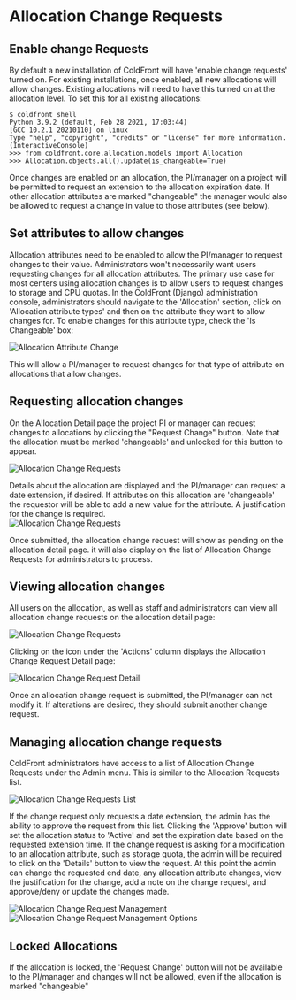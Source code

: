 # Allocation Change Requests



## Enable change Requests

By default a new installation of ColdFront will have 'enable change requests' turned on.  For existing installations, once enabled, all new allocations will allow changes.  Existing allocations will need to have this turned on at the allocation level.  To set this for all existing allocations:  

```
$ coldfront shell
Python 3.9.2 (default, Feb 28 2021, 17:03:44)
[GCC 10.2.1 20210110] on linux
Type "help", "copyright", "credits" or "license" for more information.
(InteractiveConsole)
>>> from coldfront.core.allocation.models import Allocation
>>> Allocation.objects.all().update(is_changeable=True)
```

Once changes are enabled on an allocation, the PI/manager on a project will be permitted to request an extension to the allocation expiration date.  If other allocation attributes are marked "changeable" the manager would also be allowed to request a change in value to those attributes (see below).  



## Set attributes to allow changes

Allocation attributes need to be enabled to allow the  PI/manager to request changes to their value.  Administrators won't necessarily want users requesting changes for all allocation attributes.  The primary use case for most centers using allocation changes is to allow users to request changes to storage and CPU quotas.  In the ColdFront (Django) administration console, administrators should navigate to the 'Allocation' section, click on 'Allocation attribute types' and then on the attribute they want to allow changes for.  To enable changes for this attribute type, check the 'Is Changeable' box:  

![Allocation Attribute Change](../../images/allocation_attribute_change.PNG)  

This will allow a PI/manager to request changes for that type of attribute on allocations that allow changes.  

## Requesting allocation changes  

On the Allocation Detail page the project PI or manager can request changes to allocations by clicking the "Request Change" button.  Note that the allocation must be marked 'changeable' and unlocked for this button to appear.  

![Allocation Change Requests](../../images/allocation_change_request6.PNG)

 Details about the allocation are displayed and the PI/manager can request a date extension, if desired.  If attributes on this allocation are 'changeable' the requestor will be able to add a new value for the attribute.  A justification for the change is required.  
![Allocation Change Requests](../../images/allocation_change_request7.PNG)  

Once submitted, the allocation change request will show as pending on the allocation detail page.  it will also display on the list of Allocation Change Requests for administrators to process.  

## Viewing allocation changes

All users on the allocation, as well as staff and administrators can view all allocation change requests on the allocation detail page:  

![Allocation Change Requests](../../images/allocation_change_request4.PNG)

Clicking on the icon under the 'Actions' column displays the Allocation Change Request Detail page:

![Allocation Change Request Detail](../../images/allocation_change_request5.PNG)  

Once an allocation change request is submitted, the PI/manager can not modify it.  If alterations are desired, they should submit another change request.

## Managing allocation change requests

ColdFront administrators have access to a list of Allocation Change Requests under the Admin menu.  This is similar to the Allocation Requests list.  

![Allocation Change Requests List](../../images/allocation_change_request.PNG)

If the change request only requests a date extension, the admin has the ability to approve the request from this list.  Clicking the 'Approve' button will set the allocation status to 'Active' and set the expiration date based on the requested extension time.  If the change request is asking for a modification to an allocation attribute, such as storage quota, the admin will be required to click on the 'Details' button to view the request.  At this point the admin can change the requested end date, any allocation attribute changes, view the justification for the change, add a note on the change request, and approve/deny or update the changes made.  

![Allocation Change Request Management](../../images/allocation_change_request2.PNG)
![Allocation Change Request Management Options](../../images/allocation_change_request3.PNG)


## Locked Allocations  

If the allocation is locked, the 'Request Change' button will not be available to the PI/manager and changes will not be allowed, even if the allocation is marked "changeable"
